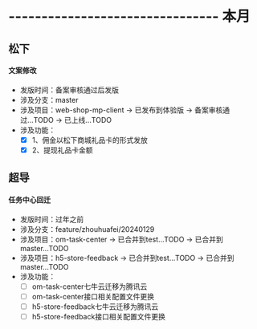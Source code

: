# -------------------------------- 本月

## 松下
#### 文案修改
* 发版时间：备案审核通过后发版
* 涉及分支：master
* 涉及项目：web-shop-mp-client -> 已发布到体验版 -> 备案审核通过...TODO -> 已上线...TODO
* 涉及功能：
  - [x] 1、佣金以松下商城礼品卡的形式发放
  - [x] 2、提现礼品卡金额
## 超导
#### 任务中心回迁
* 发版时间：过年之前
* 涉及分支：feature/zhouhuafei/20240129
* 涉及项目：om-task-center -> 已合并到test...TODO -> 已合并到master...TODO
* 涉及项目：h5-store-feedback -> 已合并到test...TODO -> 已合并到master...TODO
* 涉及功能：
  - [ ] om-task-center七牛云迁移为腾讯云
  - [ ] om-task-center接口相关配置文件更换
  - [ ] h5-store-feedback七牛云迁移为腾讯云
  - [ ] h5-store-feedback接口相关配置文件更换
